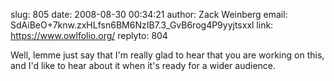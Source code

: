 slug:    805
date:    2008-08-30 00:34:21
author:  Zack Weinberg
email:   SdAiBeO+7knw.zxHLfsn6BM6NzIB7.3_GvB6rog4P9yyjtsxxl
link:     https://www.owlfolio.org/
replyto: 804

Well, lemme just say that I'm really glad to hear that you are
working on this, and I'd like to hear about it when it's ready for a
wider audience.
